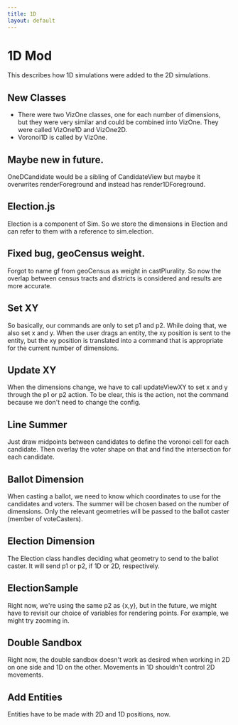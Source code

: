 ```yaml
---
title: 1D
layout: default
---
```


# 1D Mod
This describes how 1D simulations were added to the 2D simulations.

## New Classes
* There were two VizOne classes, one for each number of dimensions, but they were very similar and could be combined into VizOne. They were called VizOne1D and VizOne2D.
* Voronoi1D is called by VizOne.

## Maybe new in future.
OneDCandidate would be a sibling of CandidateView but maybe it overwrites renderForeground and instead has render1DForeground.

## Election.js
Election is a component of Sim. So we store the dimensions in Election and can refer to them with a reference to sim.election.

## Fixed bug, geoCensus weight.
Forgot to name gf from geoCensus as weight in castPlurality. So now the overlap between census tracts and districts is considered and results are more accurate.

## Set XY
So basically, our commands are only to set p1 and p2. While doing that, we also set x and y. When the user drags an entity, the xy position is sent to the entity, but the xy position is translated into a command that is appropriate for the current number of dimensions.

## Update XY
When the dimensions change, we have to call updateViewXY to set x and y through the p1 or p2 action. To be clear, this is the action, not the command because we don't need to change the config.

## Line Summer
Just draw midpoints between candidates to define the voronoi cell for each candidate. Then overlay the voter shape on that and find the intersection for each candidate.

## Ballot Dimension
When casting a ballot, we need to know which coordinates to use for the candidates and voters. The summer will be chosen based on the number of dimensions. Only the relevant geometries will be passed to the ballot caster (member of voteCasters).

## Election Dimension
The Election class handles deciding what geometry to send to the ballot caster. It will send p1 or p2, if 1D or 2D, respectively.

## ElectionSample
Right now, we're using the same p2 as {x,y}, but in the future, we might have to revisit our choice of variables for rendering points. For example, we might try zooming in.

## Double Sandbox
Right now, the double sandbox doesn't work as desired when working in 2D on one side and 1D on the other. Movements in 1D shouldn't control 2D movements.

## Add Entities
Entities have to be made with 2D and 1D positions, now.
